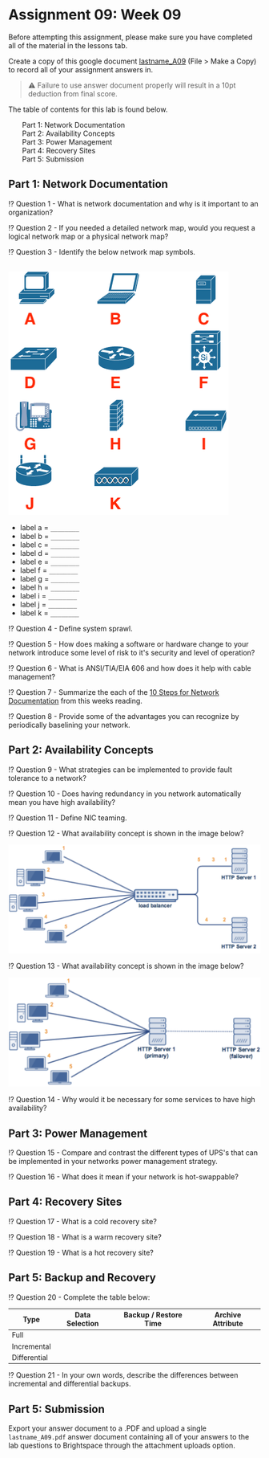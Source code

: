 # Assignment 09: Week 09

Before attempting this assignment, please make sure you have completed all of the material in the lessons tab. 

Create a copy of this google document [lastname_A09](https://docs.google.com/document/d/1fp2OPNuKqAlDUC9rieqzTcKTBEb1resCnYZ--enpxCQ/edit?usp=sharing) (File > Make a Copy) to record all of your assignment answers in.

> :warning: Failure to use answer document properly will result in a 10pt deduction from final score.

The table of contents for this lab is found below.

&nbsp;&nbsp;&nbsp;&nbsp;&nbsp;&nbsp; Part 1: Network Documentation <br>
&nbsp;&nbsp;&nbsp;&nbsp;&nbsp;&nbsp; Part 2: Availability Concepts <br>
&nbsp;&nbsp;&nbsp;&nbsp;&nbsp;&nbsp; Part 3: Power Management<br>
&nbsp;&nbsp;&nbsp;&nbsp;&nbsp;&nbsp; Part 4: Recovery Sites<br>
&nbsp;&nbsp;&nbsp;&nbsp;&nbsp;&nbsp; Part 5: Submission <br>

## Part 1: Network Documentation

:interrobang: Question 1 - What is network documentation and why is it important to an organization?

:interrobang: Question 2 - If you needed a detailed network map, would you request a logical network map or a physical network map?

:interrobang: Question 3 - Identify the below network map symbols.

<br>

<img src="images/fig1.png"> 

* label a = `________`
* label b = `________`
* label c = `________`
* label d = `________`
* label e = `________`
* label f = `________`
* label g = `________`
* label h = `________`
* label i = `________`
* label j = `________`
* label k = `________`

:interrobang: Question 4 - Define system sprawl. <br>

:interrobang: Question 5 - How does making a software or hardware change to your network introduce some level of risk to it's security and level of operation? <br>

:interrobang: Question 6 - What is ANSI/TIA/EIA 606 and how does it help with cable management? <br>

:interrobang: Question 7 - Summarize the each of the [10 Steps for Network Documentation](https://searchitchannel.techtarget.com/feature/Channel-Checklist-10-steps-for-network-documentation) from this weeks reading. <br>

:interrobang: Question 8 - Provide some of the advantages you can recognize by periodically baselining your network. <br>

## Part 2: Availability Concepts

:interrobang: Question 9 - What strategies can be implemented to provide fault tolerance to a network? <br>

:interrobang: Question 10 - Does having redundancy in you network automatically mean you have high availability? <br>

:interrobang: Question 11 - Define NIC teaming. <br>

:interrobang: Question 12 - What availability concept is shown in the image below? <br>

<img src="images/fig2.png"> 

:interrobang: Question 13 - What availability concept is shown in the image below? <br>

<img src="images/fig3.png"> 

:interrobang: Question 14 - Why would it be necessary for some services to have high availability?  <br>

## Part 3: Power Management

:interrobang: Question 15 - Compare and contrast the different types of UPS's that can be implemented in your networks power management strategy.<br>

:interrobang: Question 16 - What does it mean if your network is hot-swappable? <br>


## Part 4: Recovery Sites

:interrobang: Question 17 - What is a cold recovery site? <br>

:interrobang: Question 18 - What is a warm recovery site? <br>

:interrobang: Question 19 - What is a hot recovery site? <br>

## Part 5: Backup and Recovery

:interrobang: Question 20 - Complete the table below: <br>

| Type | Data Selection | Backup / Restore Time | Archive Attribute |
|---|---|---|---|
|Full|  |  |  |
|Incremental|  |  |  |
|Differential|  |  |  |

:interrobang: Question 21 - In your own words, describe the differences between incremental and differential backups.<br>

## Part 5: Submission

Export your answer document to a .PDF and upload a single `lastname_A09.pdf` answer document containing all of your answers to the lab questions to Brightspace through the attachment uploads option. <br> 
